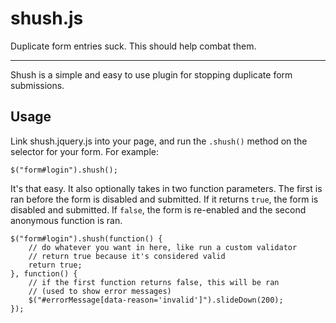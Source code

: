 # shush.js
Duplicate form entries suck. This should help combat them.
* * *

Shush is a simple and easy to use plugin for stopping duplicate form submissions.

## Usage

Link shush.jquery.js into your page, and run the ```.shush()``` method on the selector for your form. For example:

```
$("form#login").shush();
```

It's that easy. It also optionally takes in two function parameters. The first is ran before the form is disabled and submitted. If it returns ```true```, the form is disabled and submitted. If ```false```, the form is re-enabled and the second anonymous function is ran.

```
$("form#login").shush(function() {
	// do whatever you want in here, like run a custom validator
	// return true because it's considered valid
	return true;
}, function() {
	// if the first function returns false, this will be ran
	// (used to show error messages)
	$("#errorMessage[data-reason='invalid']").slideDown(200);
});
```